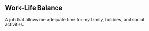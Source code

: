 ## Work-Life Balance

A job that allows me adequate time for my family, hobbies, and social activities.